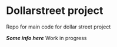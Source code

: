 # Dollarstreet project
Repo for main code for dollar street project

***Some info here***
Work in progress
